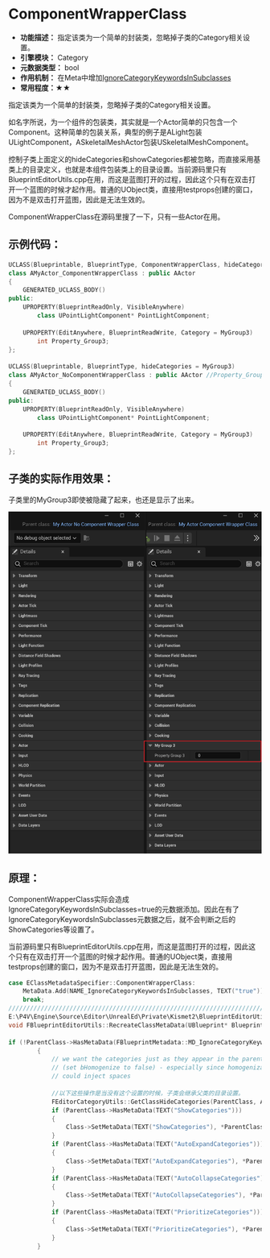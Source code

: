 # ComponentWrapperClass

- **功能描述：**  指定该类为一个简单的封装类，忽略掉子类的Category相关设置。
- **引擎模块：** Category
- **元数据类型：** bool
- **作用机制：** 在Meta中增加[IgnoreCategoryKeywordsInSubclasses](../../../../Meta/DetailsPanel/IgnoreCategoryKeywordsInSubclasses.md)
- **常用程度：★★**

指定该类为一个简单的封装类，忽略掉子类的Category相关设置。

如名字所说，为一个组件的包装类，其实就是一个Actor简单的只包含一个Component。这种简单的包装关系，典型的例子是ALight包装ULightComponent，ASkeletalMeshActor包装USkeletalMeshComponent。

控制子类上面定义的hideCategories和showCategories都被忽略，而直接采用基类上的目录定义，也就是本组件包装类上的目录设置。当前源码里只有BlueprintEditorUtils.cpp在用，而这是蓝图打开的过程，因此这个只有在双击打开一个蓝图的时候才起作用。普通的UObject类，直接用testprops创建的窗口，因为不是双击打开蓝图，因此是无法生效的。

ComponentWrapperClass在源码里搜了一下，只有一些Actor在用。

## 示例代码：

```cpp
UCLASS(Blueprintable, BlueprintType, ComponentWrapperClass, hideCategories = MyGroup3)	//依然会显示出Property_Group3
class AMyActor_ComponentWrapperClass : public AActor
{
	GENERATED_UCLASS_BODY()
public:
	UPROPERTY(BlueprintReadOnly, VisibleAnywhere)
		class UPointLightComponent* PointLightComponent;

	UPROPERTY(EditAnywhere, BlueprintReadWrite, Category = MyGroup3)
		int Property_Group3;
};

UCLASS(Blueprintable, BlueprintType, hideCategories = MyGroup3)
class AMyActor_NoComponentWrapperClass : public AActor //Property_Group3会被隐藏
{
	GENERATED_UCLASS_BODY()
public:
	UPROPERTY(BlueprintReadOnly, VisibleAnywhere)
		class UPointLightComponent* PointLightComponent;

	UPROPERTY(EditAnywhere, BlueprintReadWrite, Category = MyGroup3)
		int Property_Group3;
};
```

## 子类的实际作用效果：

子类里的MyGroup3即使被隐藏了起来，也还是显示了出来。

![Untitled](Untitled.png)

## 原理：

ComponentWrapperClass实际会造成IgnoreCategoryKeywordsInSubclasses=true的元数据添加。因此在有了IgnoreCategoryKeywordsInSubclasses元数据之后，就不会判断之后的ShowCategories等设置了。

当前源码里只有BlueprintEditorUtils.cpp在用，而这是蓝图打开的过程，因此这个只有在双击打开一个蓝图的时候才起作用。普通的UObject类，直接用testprops创建的窗口，因为不是双击打开蓝图，因此是无法生效的。

```cpp
case EClassMetadataSpecifier::ComponentWrapperClass:
	MetaData.Add(NAME_IgnoreCategoryKeywordsInSubclasses, TEXT("true"));    //"IgnoreCategoryKeywordsInSubclasses"
	break;
////////////////////////////////////////////////////////////////////////////////
E:\P4V\Engine\Source\Editor\UnrealEd\Private\Kismet2\BlueprintEditorUtils.cpp
void FBlueprintEditorUtils::RecreateClassMetaData(UBlueprint* Blueprint, UClass* Class, bool bRemoveExistingMetaData)

if (!ParentClass->HasMetaData(FBlueprintMetadata::MD_IgnoreCategoryKeywordsInSubclasses)) //如果没有这个设置
		{
			// we want the categories just as they appear in the parent class
			// (set bHomogenize to false) - especially since homogenization
			// could inject spaces

			//以下这些操作是当没有这个设置的时候，子类会继承父类的目录设置。
			FEditorCategoryUtils::GetClassHideCategories(ParentClass, AllHideCategories, /*bHomogenize =*/false);
			if (ParentClass->HasMetaData(TEXT("ShowCategories")))
			{
				Class->SetMetaData(TEXT("ShowCategories"), *ParentClass->GetMetaData("ShowCategories"));
			}
			if (ParentClass->HasMetaData(TEXT("AutoExpandCategories")))
			{
				Class->SetMetaData(TEXT("AutoExpandCategories"), *ParentClass->GetMetaData("AutoExpandCategories"));
			}
			if (ParentClass->HasMetaData(TEXT("AutoCollapseCategories")))
			{
				Class->SetMetaData(TEXT("AutoCollapseCategories"), *ParentClass->GetMetaData("AutoCollapseCategories"));
			}
			if (ParentClass->HasMetaData(TEXT("PrioritizeCategories")))
			{
				Class->SetMetaData(TEXT("PrioritizeCategories"), *ParentClass->GetMetaData("PrioritizeCategories"));
			}
		}
```